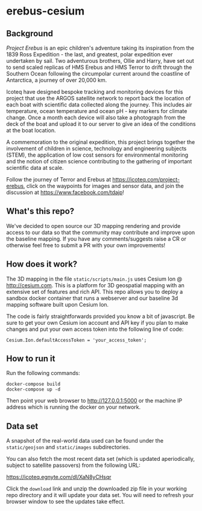 # erebus-cesium

## Background

*Project Erebus* is an epic children's adventure taking its inspiration from the 1839 Ross Expedition - the last, and greatest, polar expedition ever undertaken by sail. Two adventurous brothers, Ollie and Harry, have set out to send scaled replicas of HMS Erebus and HMS Terror to drift through the Southern Ocean following the circumpolar current around the coastline of Antarctica, a journey of over 20,000 km.

Icoteq have designed bespoke tracking and monitoring devices for this project that use the ARGOS satellite network to report back the location of each boat with scientific data collected along the journey.  This includes air temperature, ocean temperature and ocean pH - key markers for climate change.  Once a month each device will also take a photograph from the deck of the boat and upload it to our server to give an idea of the conditions at the boat location.

A commemoration to the original expedition, this project brings together the involvement of children in science, technology and engineering subjects (STEM), the application of low cost sensors for environmental monitoring and the notion of citizen science contributing to the gathering of important scientific data at scale.

Follow the journey of Terror and Erebus at https://icoteq.com/project-erebus, click on the waypoints for images and sensor data, and join the discussion at https://www.facebook.com/tdajp!

## What's this repo?

We've decided to open source our 3D mapping rendering and provide access to our data so that the community may contribute and improve upon the baseline mapping.  If you have any comments/suggests raise a CR or otherwise feel free to submit a PR with your own improvements!

## How does it work?

The 3D mapping in the file `static/scripts/main.js` uses Cesium Ion @ http://cesium.com.  This is a platform for 3D geospatial mapping with an extensive set of features and rich API.  This repo allows you to deploy a sandbox docker container that runs a webserver and our baseline 3d mapping software built upon Cesium Ion.

The code is fairly straightforwards provided you know a bit of javascript.  Be sure to get your own Cesium ion account and API key if you plan to make changes and put your own access token into the following line of code:

```
Cesium.Ion.defaultAccessToken = 'your_access_token';
```

## How to run it

Run the following commands:

```
docker-compose build
docker-compose up -d
```

Then point your web browser to http://127.0.0.1:5000 or the machine IP address which is running the docker on your network.

## Data set

A snapshot of the real-world data used can be found under the `static/geojson` and `static/images` subdirectories.

You can also fetch the most recent data set (which is updated aperiodically, subject to satellite passovers) from the following URL:

https://icoteq.egnyte.com/dl/XaN8yCHsqr

Click the `download` link and unzip the downloaded zip file in your working repo directory and it will update your data set.  You will need to refresh your browser window to see the updates take effect.
